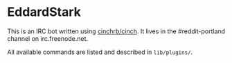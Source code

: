 # EddardStark

This is an IRC bot written using [cinchrb/cinch](https://github.com/cinchrb/cinch). It lives in the #reddit-portland channel on irc.freenode.net.

All available commands are listed and described in `lib/plugins/`.

